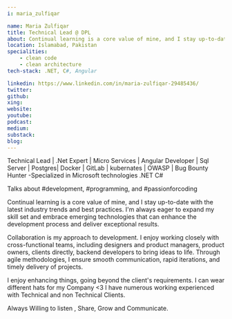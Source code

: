 ```yaml
---
i: maria_zulfiqar

name: Maria Zulfiqar
title: Technical Lead @ DPL
about: Continual learning is a core value of mine, and I stay up-to-date with the latest industry trends and best practices. 
location: Islamabad, Pakistan
specialities:
    - clean code
    - clean architecture
tech-stack: .NET, C#, Angular

linkedin: https://www.linkedin.com/in/maria-zulfiqar-29485436/
twitter: 
github: 
xing: 
website: 
youtube: 
podcast: 
medium: 
substack: 
blog: 
---
```


Technical Lead | .Net Expert | Micro Services | Angular Developer | Sql Server | Postgres| Docker | GitLab | kubernates | OWASP | Bug Bounty Hunter -Specialized in Microsoft technologies .NET C#

Talks about #development, #programming, and #passionforcoding


Continual learning is a core value of mine, and I stay up-to-date with the latest industry trends and best practices. I'm always eager to expand my skill set and embrace emerging technologies that can enhance the development process and deliver exceptional results.

Collaboration is my approach to development. I enjoy working closely with cross-functional teams, including designers and product managers, product owners, clients directly, backend developers to bring ideas to life. Through agile methodologies, I ensure smooth communication, rapid iterations, and timely delivery of projects.

I enjoy enhancing things, going beyond the client's requirements.
I can wear different hats for my Company <3
I have numerous working experienced with Technical and non Technical Clients.

Always Willing to listen , Share, Grow and Communicate.
